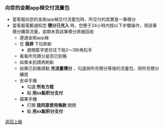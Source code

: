### 向您的金剛app梯交付流量包
- 當客服向您的金剛app梯交付流量包時，所交付的其實是一筆積分
- 當客服電郵通知您<Strong> 積分已充入 </Strong>時，您應于24小時内按以下步驟操作，用該筆積分購買流量，逾期未買該筆積分將被回收
  - 連通金剛app梯
  - 在<Strong> 我屏 </Strong> 下拉刷新
    - 避開藍字摁住往下拖2～3秒再松手
  - 看看所充積分是否已到賬
  - 如果未到請再刷新
  - 如果已到賬請點<Strong> 充流量積分</Strong> ，勾選與所充積分等值的流量包，用所充積分購買
  - 安卓手機
    - 勾選<Strong> 所有方框 </Strong>
    - 點<Strong> 用xx點积分支付 </Strong>
  - 蘋果手機
    - 打開<Strong> 我同意使用條款 </Strong>開關
    - 點<Strong> 用xx點积分支付</Strong>

[返回上級](https://github.com/atzitpro/web/blob/master/LadderFree/kkDictionary/Price/2022-6.md)
